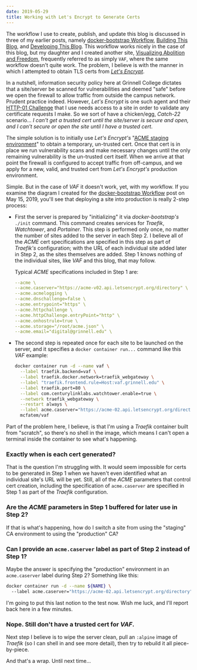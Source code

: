 ```yaml
---
date: 2019-05-29
title: Working with Let's Encrypt to Generate Certs
---
```


The workflow I use to create, publish, and update this blog is discussed in three of my earlier posts, namely [docker-bootstrap Workflow](/posts/008-docker-bootstrap-workflow), [Building This Blog](/posts/002-building-this-blog), and [Developing This Blog](/posts/012-developing-this-blog).  This workflow works nicely in the case of this blog, but my daughter and I created another site, [Visualizing Abolition and Freedom](https://vaf.grinnell.edu), frequently referred to as simply `VAF`, where the same workflow doesn't quite work.  The problem, I believe is with the manner in which I attempted to obtain TLS certs from _[Let's Encrypt](https://letsencrypt.org/)_.

In a nutshell, information security policy here at Grinnell College dictates that a site/server be scanned for vulnerabilities and deemed "safe" before we open the firewall to allow traffic from outside the campus network. Prudent practice indeed. However, _Let's Encrypt_ is one such agent and their [HTTP-01 Challenge](https:/letsencrypt.org/docs/challenge-types/) that I use needs access to a site in order to validate any certificate requests I make.  So we sort of have a chicken/egg, _Catch-22_ scenario... *I can't get a trusted cert until the site/server is secure and open, and I can't secure or open the site until I have a trusted cert*.  

The simple solution is to initially use _Let's Encrypt's_ "[ACME staging environment](https:/letsencrypt.org/docs/staging-environment/)" to obtain a temporary, un-trusted cert.  Once that cert is in place we run vulnerability scans and make necessary changes until the only remaining vulnerability is the un-trusted cert itself.  When we arrive at that point the firewall is configured to accept traffic from off-campus, and we apply for a new, valid, and trusted cert from _Let's Encrypt's_ production environment.

Simple.  But in the case of _VAF_ it doesn't work, yet, with my workflow. If you examine the diagram I created for the [docker-bootstrap Workflow](/posts/008-docker-bootstrap-workflow) post on May 15, 2019, you'll see that deploying a site into production is really 2-step process:

  - First the server is prepared by "initializing" it via _docker-bootstrap's_ `./init` command.  This command creates services for _Traefik_, _Watchtower_, and _Portainer_.  This step is performed only once, no matter the number of sites  added to the server in each Step 2.  I believe all of the _ACME_ cert specifications are specified in this step as part of _Traefik's_ configuration; with the URL of each individual site added later in Step 2, as the sites themselves are added. Step 1 knows nothing of the individual sites, like _VAF_ and this blog, that may follow.

    Typical _ACME_ specifications included in Step 1 are:  

      ```yaml
      --acme \
      --acme.caserver="https://acme-v02.api.letsencrypt.org/directory" \
      --acme.acmelogging \
      --acme.dnschallenge=false \
      --acme.entrypoint="https" \
      --acme.httpchallenge \
      --acme.httpChallenge.entryPoint="http" \
      --acme.onhostrule=true \
      --acme.storage="/root/acme.json" \
      --acme.email="digital@grinnell.edu" \
      ```

  - The second step is repeated once for each site to be launched on the server, and it specifies a `docker container run...` command like this _VAF_ example:

      ```bash
      docker container run -d --name vaf \
        --label traefik.backend=vaf \
        --label traefik.docker.network=traefik_webgateway \
        --label "traefik.frontend.rule=Host:vaf.grinnell.edu" \
        --label traefik.port=80 \
        --label com.centurylinklabs.watchtower.enable=true \
        --network traefik_webgateway \
        --restart always \
        --label acme.caserver="https://acme-02.api.letsencrypt.org/directory" \
        mcfatem/vaf
      ```   

Part of the problem here, I believe, is that I'm using a _Traefik_ container built from "scratch", so there's no shell in the image, which means I can't open a terminal inside the container to see what's happening.  

### Exactly when is each cert generated?

That is the question I'm struggling with.  It would seem impossible for certs to be generated in Step 1 when we haven't even identified what an individual site's URL will be yet.  Still, all of the _ACME_ parameters that control cert creation, including the specification of `acme.caserver` are specified in Step 1 as part of the _Traefik_ configuration.  

### Are the _ACME_ parameters in Step 1 buffered for later use in Step 2?

If that is what's happening, how do I switch a site from using the "staging" CA environment to using the "production" CA?  

### Can I provide an `acme.caserver` label as part of Step 2 instead of Step 1?

Maybe the answer is specifying the "production" environment in an `acme.caserver` label during Step 2?  Something like this:

```bash
docker container run -d --name ${NAME} \  
  --label acme.caserver="https://acme-02.api.letsencrypt.org/directory" ...
```

I'm going to put this last notion to the test now.  Wish me luck, and I'll report back here in a few minutes.

### Nope.  Still don't have a trusted cert for _VAF_.  

Next step I believe is to wipe the server clean, pull an `:alpine` image of _Traefik_ (so I can shell in and see more detail), then try to rebuild it all piece-by-piece.

And that's a wrap.  Until next time...
